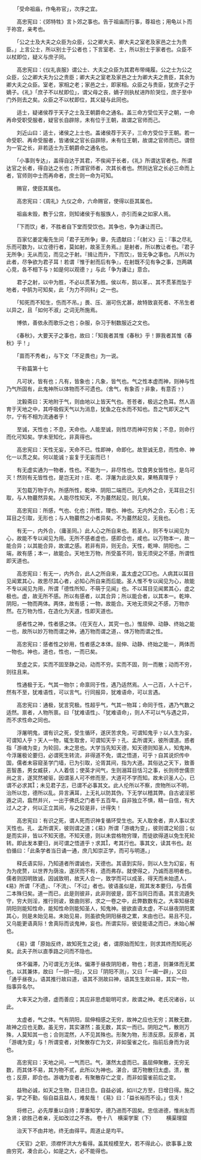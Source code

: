 <!-- { "loadSidebar": true } -->
　　「受命祖庙，作龟祢官」，次序之宜。

　　高忠宪曰：《郊特牲》言卜郊之事也。告于祖庙而行事，尊祖也；用龟以卜而于祢宫，亲考也。

　　「公之士及大夫之众臣为众臣，公之卿大夫、卿大夫之室老及家邑之士为贵臣。」上言公士，所以别士于公者也；下言室老、士，所以别士于家者也。众臣不以杖即位，疑义与庶子同。

　　高忠宪曰：《仪礼丧服》谓公士、大夫之众臣为其君布带绳履。公之士为公之众臣，公之卿大夫为公之贵臣；卿大夫之室老及家邑之士为卿大夫之贵臣，其余为卿大夫之众臣。室老，家相之老；家邑之士，即家相。众臣之与贵臣，犹庶子之于嫡子。《礼》「庶子不以杖即位」，谓父母之丧，嫡子则执杖进阼阶哭位，庶子至中门外则去之矣。众臣之不以杖即位，其义疑与此同也。

　　适士，疑诸侯荐于天子之士及王朝爵命之通名。盖三命方受位天子之朝，一命再命受职受服者，疑官长自辟除，未有位于王朝，故谓之官师而己。

　　刘近山曰：适士，诸侯之上士也。盖诸侯荐于天子，三命方受位于王朝。若一命受职、再命受服者，皆诸侯之官长自辟除，未有位王朝，故谓之官师而已。谓但为一官之长，非若适士为王朝爵命之通名也。

　　「小事则专达」，盖得自达于其君，不俟闻于长者，《礼》所谓达官者也。所谓达官之长者，得自达之长也；所谓官师者，次其长者也。然则达官之长必三命而上者，官师则中士而再命者，庶士则一命为可知。

　　赐官，使臣其属也。

　　高忠宪曰：《周礼》九仪之命，六命赐官，使得以臣其属也。

　　祖庙未毁，教于公宫，则知诸侯于有服族人，亦引而亲之如家人焉。

　　「下而饮」者，不胜者自下堂而受饮也。其争也，争为谦让而已。

　　百家忆姜定庵先生问「君子无所争」章，先遗献曰：「《射义》云：『事之尽礼乐而可数为，以立德行者，莫如射，故圣王务焉。』是射者，所以教让者也。『君子无所争』无从而见，而见之于射。『揖让而升，下而饮』，皆无争之事也。凡所以为此者，尽争欲为君子耳！若谓『惟于射而后有争』，在射既不见有争之事，岂两耦心竞，各不相下与﹖如是何以观德﹖」与此「争为谦让」意合。

　　君子之射，以中为胜，不必以贯革为胜。侯以布，鹄以革，、其不贯革而坠于地者，中鹄为可知矣，此「为力不同科」之一也。

　　「知死而不知生，伤而不吊。」畏、压、溺可伤尤甚，故特致哀死者、不吊生者以异之，且「如何不淑」之词无所施焉。

　　博依，善依永而歌乐之也；杂服，杂习于制数服近之文也。

　　《春秋》，大要天子之事也，故曰：「知我者其惟《春秋》乎！罪我者其惟《春秋》乎！」

　　「苗而不秀者」，与下文「不足畏也」为一说。

　　干称篇第十七

　　凡可状，皆有也；凡有，皆象也；凡象，皆气也。气之性本虚而神，则神与性乃气所固有，此鬼神所以体物而不可遗也。（舍气，有象否﹖非象，有意否﹖）

　　沈毅斋曰：天地附于气，则由地以上皆天气也。苍苍者，极远之色耳。然人涵育于天地之中，其呼吸假天气以为消息，犹鱼之在水而不知也。吾之气即天之气尔，宁有不相为流通者乎！

　　至诚，天性也；不息，天命也。人能至诚，则性尽而神可穷矣；不息，则命行而化可知矣。学未至知化，非真得也。

　　高忠宪曰：天性无妄，天命不已。性即神，命即化。故至诚无息，而性命、神化一以贯之矣。何以能诚﹖妄复于无妄而已！

　　有无虚实通为一物者，性也。不能为一，非尽性也。饮食男女皆性也，是乌可灭！然则有无皆性也，是岂无对﹖庄、老、浮屠为此说久矣，果畅真理乎﹖

　　天包载万物于内，所感所性，乾坤、阴阳二端而已。无内外之合，无耳目之引取，与人物蕞然异矣。人能尽性知天，不为蕞然起见，则几矣。

　　高忠宪曰：所感，气也、化也；所性，理也、神也。无内外之合，无心也；无耳目之引取，无形也；与人物蕞然之小者异矣。不为蕞然起见，无我也。

　　有无一，内外合，（庸圣同。）此人心之所自来也。若圣人，则不专以闻见为心，故能不专以闻见为用。无所不感者虚也，感即合也，咸也。以万物本一，故一能合异；以其能合异，故谓之感。若非有异，则无合。天性，乾坤、阴阳也。二端，故有感；本一，故能合。天地生万物，所受虽不同，皆无须臾之不感，所谓性即天道也。

　　高忠宪曰：有无一，内外合，此人之所自来，盖太虚之□□也。人病其以耳目见闻累其心，故思尽其心者，必知心所自来而后能。圣人惟不专以闻见为心，故能不专以闻见为用，所谓「德性所知，不萌于见闻」也。不以耳目见闻累其心，虚之极也。虚，故无所不感。所以有感者，以其合异；所以能合者，以其本一。乾坤、阴阳，一物而两体。两体，故有感；一物，故能合。天地无须臾之不感，万物亦然。在万物为性，在造化为天道，性即天道也。

　　感者性之神，性者感之体。（在天在人，其究一也。）惟屈伸、动静、终始之能一也，故所以妙万物而谓之神，通万物而谓之道，、体万物而谓之性。

　　高忠宪曰：感者性之妙用，性者感之本体。屈伸、动静、终始之能一，两体而一物也。神也，道也，性也，一而已矣。

　　至虚之实，实而不固至静之动，动而不穷。实而不固，则一而散；动而不穷，则往且来。

　　性通极于无，气其一物尔；命禀同于性，遇乃适然焉。人一己百，人十己千，然有不至，犹难语性，可以言气。行同报异，犹难语命，可以言遇。

　　高忠宪曰：通极，犹言究极。性超乎气，气其一物耳；命同于性，遇乃气数之适然。禀者，人物所禀。曰「犹难语性」、「犹难语命」，则人不可以气与遇之异，而不求性命之同也。

　　浮屠明鬼，谓有识之死，受生循环，遂厌苦求免，可谓知鬼乎﹖以人生为妄，可谓知人乎﹖天人一物，辄生取舍，可谓知天乎﹖孔、孟所谓天，彼所谓道。惑者指「游魂为变」为轮回，未之思也。大学当先知天德，知天德则知圣人，知鬼神。今浮屠极论要归，必谓死生转流，非得道不免，谓之悟道，可乎﹖自其说炽传中国，儒者未容窥圣学门墙，已为引取，沦胥其间，指为大道。其俗达之天下，致善恶智愚，男女臧获，人人着信；使英才间气，生则溺耳目恬习之事，长则师世儒宗尚之言，遂冥然被驱，因谓圣人可不修而至，大道可不学而知。故未识圣人心，已谓不必求其；未见君子志，已谓不必事其文。此人伦所以不察，庶物所以不明，治所以忽，德所以乱。异言满耳，上无礼以防其伪，下无学以稽其弊。自古诐淫邪遁之词，翕然并兴，一出于佛氏之门者千五百年。自非独立不惧，精一自信，有大过人之才，何以正立其间，与之较是非，计得失！

　　高忠宪曰：有识之死，谓人死而识神复循环受生也。天人取舍者，弃人事以求天性也。孔、孟所谓天，彼则谓之道；《易》所谓「游魂为变」，彼则谓之轮回；似是而实非，皆以不知天德。不知天德，则以未尝格物穷理，而徒欲得道以免生死轮转。即此发本要归，尚可谓之悟道乎﹖求其，考其行也。事其文，读其书也。赵伯循曰：「此条学者当日诵一通，庶几知崇正学，而可与明道。」

　　释氏语实际，乃知道者所谓诚也，天德也。其语到实际，则以人生为幻妄，有为为疣赘，以世界为荫浊，遂厌而不有，遗而弗存。就使得之，乃诚而恶明者也。儒者则因明致诚，因诚致明，故天人合一，致学而可以成圣，得天而未始遗人，《易》所谓「不遗」、「不流」、「不过」者也。彼语虽似是，观其发本要归，与吾儒二本殊归矣。道一而已，此是则彼非，此非则彼是，固不当同日而语。其言流遁失守，穷大则淫，推行则诐，致曲则邪，求之一卷之中，此弊数数有之。大率知昼夜阴阳则能知性命，能知性命则能知圣人，知鬼神。彼欲直语太虚，不以昼夜阴阳累其心，则是未始见易。未始见易，则虽欲免阴阳昼夜之累，末由也已。易且不见，又乌能更语真际！舍真际而谈鬼神，妄也。所谓实际，彼徒能语之而已，未始心解也。

　　《易》谓「原始反终，故知死生之说」者，谓原始而知生，则求其终而知死必矣。此夫子所以直季路之问而不隐也。

　　体不偏滞，乃可谓无方无体。偏滞于昼夜阴阳者，物也；若道，则兼体而无累也。以其兼体，故曰「一阴一阳」，又曰「阴阳不测」，又曰「一阖一辟」，又曰「通乎昼夜」。语其推行故曰道，语其不测故曰神，语其生生故曰易，其实一物，指事异名尔。

　　大率天之为德，虚而善应；其应非思虑聪明可求，故谓之神。老氏况诸谷，以此。

　　太虚者，气之体。气有阴阳，屈伸相感之无穷，故神之应也无穷；其散无数，故神之应也无数。虽无穷，其实湛然；虽无数，其实一而已。阴阳之气，散则万殊，人莫知其一也；合则混然，人不见其殊也。形聚为物，形溃反原。反原者，其「游魂为变」与！所谓变者，对聚散存亡为文，非如萤雀之化，指前后身而为说也。

　　高忠宪曰：天地之间，一气而已。气，湛然太虚而已。虽屈伸聚散，无穷无数，而其体不易，其为物不贰，此所以为神也。湛合，谓万物散归太虚。溃，散也；反原，即合也。游魂为变者，有聚散存亡之变，而非如萤雀前后之变。

　　益物必诚，如天之生物，日进日息。自益必诚，如川之方至，日增日得。施之妄，学之不勤，俗自益且益人，难矣哉！《易》曰：「益长裕而不设。」信夫！

　　将修己，必先厚重以自持；厚重知学，德乃进而不固矣。忠信进德，惟尚友而急贤；欲胜己者亲，无如改过之不吝。
 卷十八　横渠学案（下）
　　横渠理窟

　　治天下不由井地，终无由得平。周道止是均平。

　　《天官》之职，须襟怀洪大方看得。盖其规模至大，若不得此心，欲事事上致曲穷究，凑合此心，如是之大，必不能得也。

